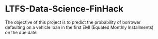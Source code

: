 # LTFS-Data-Science-FinHack
The objective of this project is to predict the probability of borrower defaulting on a vehicle loan in the first EMI (Equated Monthly Installments) on the due date.
